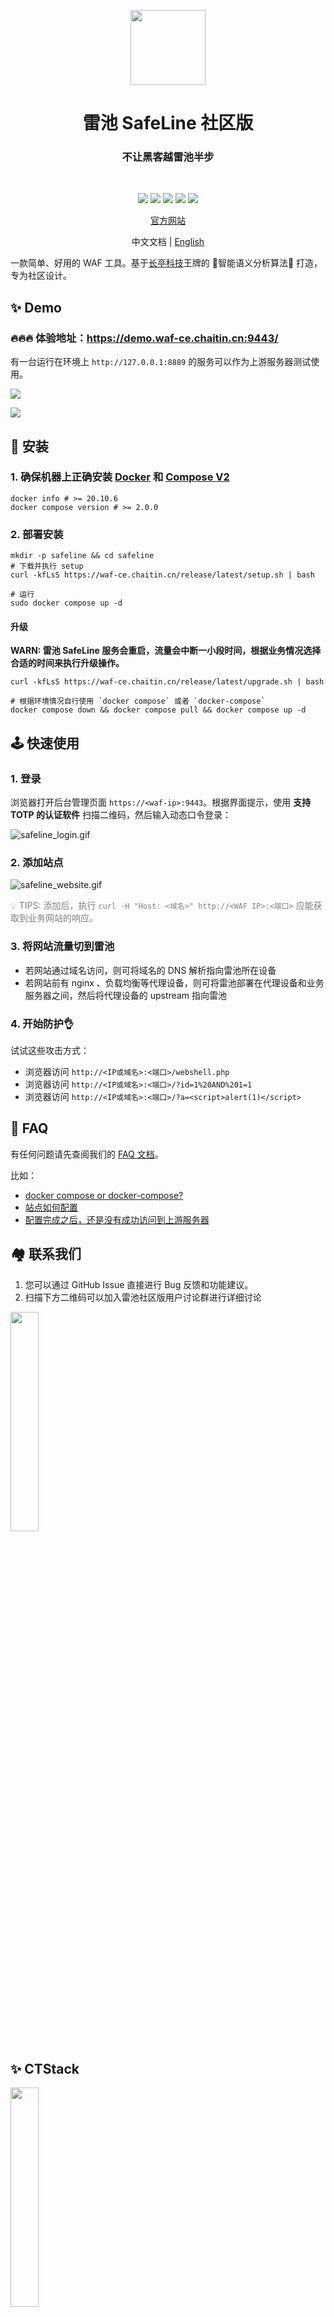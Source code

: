 <p align="center">
  <img src="https://ctstack-oss.oss-cn-beijing.aliyuncs.com/veinmind/safeline-assets/safeline_logo.png" width="120">
</p>
<h1 align="center">雷池 SafeLine 社区版</h1>
<h3 align="center">不让黑客越雷池半步</h3>
<br>
<p align="center">
  <img src="https://img.shields.io/badge/SafeLine-BEST_WAF-blue">
  <img src="https://img.shields.io/github/release/chaitin/safeline.svg?color=blue" />
  <img src="https://img.shields.io/github/release-date/chaitin/safeline.svg?color=blue&label=update" />
  <img src="https://img.shields.io/docker/v/chaitin/safeline-mgt-api?color=blue">
  <img src="https://img.shields.io/github/stars/chaitin/safeline?style=social">
</p>

<p align="center"> <a href="https://waf-ce.chaitin.cn/">官方网站</a> </p>
<p align="center"> 中文文档 | <a href="README.md">English</a> </p>

一款简单、好用的 WAF 工具。基于[长亭科技](https://www.chaitin.cn)王牌的 🤖️智能语义分析算法🤖️ 打造，专为社区设计。

## ✨ Demo

### 🔥🔥🔥 体验地址：https://demo.waf-ce.chaitin.cn:9443/

有一台运行在环境上 `http://127.0.0.1:8889` 的服务可以作为上游服务器测试使用。

![](https://ctstack-oss.oss-cn-beijing.aliyuncs.com/veinmind/safeline-assets/safeline_detect_log.gif)

![](https://ctstack-oss.oss-cn-beijing.aliyuncs.com/veinmind/safeline-assets/safeline_website.gif)

## 🚀 安装

### 1. 确保机器上正确安装 [Docker](https://docs.docker.com/engine/install/) 和 [Compose V2](https://docs.docker.com/compose/install/)
```shell
docker info # >= 20.10.6
docker compose version # >= 2.0.0
```

### 2. 部署安装

```shell
mkdir -p safeline && cd safeline
# 下载并执行 setup
curl -kfLsS https://waf-ce.chaitin.cn/release/latest/setup.sh | bash

# 运行
sudo docker compose up -d
```

#### 升级

**WARN: 雷池 SafeLine 服务会重启，流量会中断一小段时间，根据业务情况选择合适的时间来执行升级操作。**

```shell
curl -kfLsS https://waf-ce.chaitin.cn/release/latest/upgrade.sh | bash

# 根据环境情况自行使用 `docker compose` 或者 `docker-compose`
docker compose down && docker compose pull && docker compose up -d
```

## 🕹️ 快速使用

### 1. 登录

浏览器打开后台管理页面 `https://<waf-ip>:9443`。根据界面提示，使用 **支持 TOTP 的认证软件** 扫描二维码，然后输入动态口令登录：

![safeline_login.gif](https://ctstack-oss.oss-cn-beijing.aliyuncs.com/veinmind/safeline-assets/safeline_login.gif)

### 2. 添加站点

![safeline_website.gif](https://ctstack-oss.oss-cn-beijing.aliyuncs.com/veinmind/safeline-assets/safeline_website.gif)

<font color=grey>💡 TIPS: 添加后，执行 `curl -H "Host: <域名>" http://<WAF IP>:<端口>` 应能获取到业务网站的响应。</font>

### 3. 将网站流量切到雷池

- 若网站通过域名访问，则可将域名的 DNS 解析指向雷池所在设备
- 若网站前有 nginx 、负载均衡等代理设备，则可将雷池部署在代理设备和业务服务器之间，然后将代理设备的 upstream 指向雷池

### 4. 开始防护👌

试试这些攻击方式：

- 浏览器访问 `http://<IP或域名>:<端口>/webshell.php`
- 浏览器访问 `http://<IP或域名>:<端口>/?id=1%20AND%201=1`
- 浏览器访问 `http://<IP或域名>:<端口>/?a=<script>alert(1)</script>`

## 📖 FAQ

有任何问题请先查阅我们的 [FAQ 文档](FAQ.md)。

比如：
- [docker compose or docker-compose?](FAQ.md#docker-compose-还是-docker-compose)
- [站点如何配置](FAQ.md#站点配置问题)
- [配置完成之后，还是没有成功访问到上游服务器](FAQ.md#配置完成之后还是没有成功访问到上游服务器)

## 🏘️ 联系我们
1. 您可以通过 GitHub Issue 直接进行 Bug 反馈和功能建议。
2. 扫描下方二维码可以加入雷池社区版用户讨论群进行详细讨论

<img src="https://waf-ce.chaitin.cn/images/wechat-light.png" width="30%" />

## ✨ CTStack
<img src="https://ctstack-oss.oss-cn-beijing.aliyuncs.com/CT%20Stack-2.png" width="30%" />

雷池 SafeLine 现已加入 [CTStack](https://stack.chaitin.com/tool/detail?id=717) 社区
